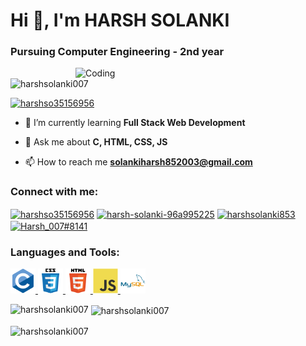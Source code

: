 <h1 align="left">Hi 👋, I'm HARSH SOLANKI</h1>
<h3 align="left">Pursuing Computer Engineering - 2nd year</h3>

<img align="right" alt="Coding" width="400" src="https://camo.githubusercontent.com/e20822b4282c07ffd010cd05f855a6561d3b62358ca9e607e4901288dd748fcb/68747470733a2f2f63646e2e6472696262626c652e636f6d2f75736572732f323133313939332f73637265656e73686f74732f343934383733362f74686f75676874776f726b732d6769665f6472696262626c652e676966">


<p align="left"> <img src="https://komarev.com/ghpvc/?username=harshsolanki007&label=Profile%20views&color=0e75b6&style=flat" alt="harshsolanki007" /> </p>

<p align="left"> <a href="https://twitter.com/harshso35156956" target="blank"><img src="https://img.shields.io/twitter/follow/harshso35156956?logo=twitter&style=for-the-badge" alt="harshso35156956" /></a> </p>

- 🌱 I’m currently learning **Full Stack Web Development**

- 💬 Ask me about **C, HTML, CSS, JS**

- 📫 How to reach me **solankiharsh852003@gmail.com**

<h3 align="left">Connect with me:</h3>
<p align="left">
<a href="https://twitter.com/harshso35156956" target="blank"><img align="center" src="https://raw.githubusercontent.com/rahuldkjain/github-profile-readme-generator/master/src/images/icons/Social/twitter.svg" alt="harshso35156956" height="30" width="40" /></a>
<a href="https://linkedin.com/in/harsh-solanki-96a995225" target="blank"><img align="center" src="https://raw.githubusercontent.com/rahuldkjain/github-profile-readme-generator/master/src/images/icons/Social/linked-in-alt.svg" alt="harsh-solanki-96a995225" height="30" width="40" /></a>
<a href="https://instagram.com/harshsolanki853" target="blank"><img align="center" src="https://raw.githubusercontent.com/rahuldkjain/github-profile-readme-generator/master/src/images/icons/Social/instagram.svg" alt="harshsolanki853" height="30" width="40" /></a>
<a href="https://discord.gg/Harsh_007#8141" target="blank"><img align="center" src="https://raw.githubusercontent.com/rahuldkjain/github-profile-readme-generator/master/src/images/icons/Social/discord.svg" alt="Harsh_007#8141" height="30" width="40" /></a>
</p>

<h3 align="left">Languages and Tools:</h3>
<p align="left"> <a href="https://www.cprogramming.com/" target="_blank" rel="noreferrer"> <img src="https://raw.githubusercontent.com/devicons/devicon/master/icons/c/c-original.svg" alt="c" width="40" height="40"/> </a> <a href="https://www.w3schools.com/css/" target="_blank" rel="noreferrer"> <img src="https://raw.githubusercontent.com/devicons/devicon/master/icons/css3/css3-original-wordmark.svg" alt="css3" width="40" height="40"/> </a> <a href="https://www.w3.org/html/" target="_blank" rel="noreferrer"> <img src="https://raw.githubusercontent.com/devicons/devicon/master/icons/html5/html5-original-wordmark.svg" alt="html5" width="40" height="40"/> </a> <a href="https://developer.mozilla.org/en-US/docs/Web/JavaScript" target="_blank" rel="noreferrer"> <img src="https://raw.githubusercontent.com/devicons/devicon/master/icons/javascript/javascript-original.svg" alt="javascript" width="40" height="40"/> </a> <a href="https://www.mysql.com/" target="_blank" rel="noreferrer"> <img src="https://raw.githubusercontent.com/devicons/devicon/master/icons/mysql/mysql-original-wordmark.svg" alt="mysql" width="40" height="40"/> </a> </p>

<p><img align="left" src="https://github-readme-stats.vercel.app/api/top-langs?username=harshsolanki007&show_icons=true&locale=en&layout=compact" alt="harshsolanki007" /></p>

<p>&nbsp;<img align="center" src="https://github-readme-stats.vercel.app/api?username=harshsolanki007&show_icons=true&locale=en" alt="harshsolanki007" /></p>

<p><img align="center" src="https://github-readme-streak-stats.herokuapp.com/?user=harshsolanki007&" alt="harshsolanki007" /></p>
